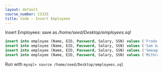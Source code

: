 ```yaml
---
layout: default
course_number: CS335
title: Code - Insert Employees
---
```


Insert Employees: save as _/home/seed/Desktop/employees.sql_

```sql
insert into employee (Name, EID, Password, Salary, SSN) values ('Frodo Baggins', 'EID2000', 'r1ng', 50000, '098765432');
insert into employee (Name, EID, Password, Salary, SSN) values ('Sam Gamgee', 'EID3000', 'shir3', 45000, '123321123');
insert into employee (Name, EID, Password, Salary, SSN) values ('Smeagol', 'EID0001', 'pr3$$', 1000, '111222333');
insert into employee (Name, EID, Password, Salary, SSN) values ('Mithrandir', 'EID0000', 'gr@y', 999999, '111111111');   
```

Run with ```mysql> source /home/seed/Desktop/employees.sql```
